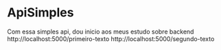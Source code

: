 # ApiSimples

Com essa simples api, dou inicio aos meus estudo sobre backend
http://localhost:5000/primeiro-texto
http://localhost:5000/segundo-texto
